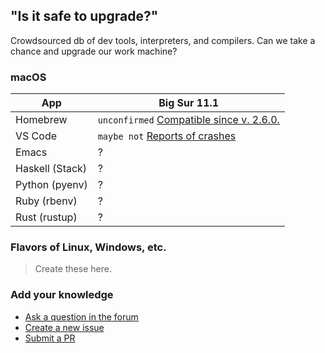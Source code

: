 ## "Is it safe to upgrade?"

Crowdsourced db of dev tools, interpreters, and compilers. Can we take a chance and upgrade our work machine?

### macOS

App             | Big Sur 11.1
--------------- | ------------------
Homebrew        | `unconfirmed` [Compatible since v. 2.6.0.](https://brew.sh/2020/12/01/homebrew-2.6.0/)
VS Code         | `maybe not` [Reports of crashes](https://developercommunity.visualstudio.com/content/problem/1273360/visual-studio-code-151-crashes-mac-os-big-sur.html)
Emacs           | ?
Haskell (Stack) | ?
Python (pyenv)  | ?
Ruby (rbenv)    | ?
Rust (rustup)   | ?

### Flavors of Linux, Windows, etc.

> Create these here.

### Add your knowledge

* [Ask a question in the forum](https://github.com/dogweather/safe-to-upgrade/discussions)
* [Create a new issue](https://github.com/dogweather/safe-to-upgrade/issues)
* [Submit a PR](https://github.com/dogweather/safe-to-upgrade/edit/master/README.md)

